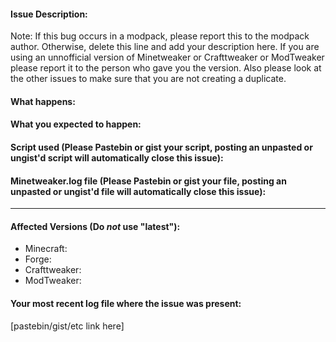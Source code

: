 #### Issue Description:
Note: If this bug occurs in a modpack, please report this to the modpack author. Otherwise, delete this line and add your description here. If you are using an unnofficial version of Minetweaker or Crafttweaker or ModTweaker please report it to the person who gave you the version. Also please look at the other issues to make sure that you are not creating a duplicate.


#### What happens:



#### What you expected to happen:



#### Script used (Please Pastebin or gist your script, posting an unpasted or ungist'd script will automatically close this issue):



#### Minetweaker.log file (Please Pastebin or gist your file, posting an unpasted or ungist'd file will automatically close this issue):


____
#### Affected Versions (Do *not* use "latest"):

- Minecraft:
- Forge:
- Crafttweaker: 
- ModTweaker:

#### Your most recent log file where the issue was present: 

[pastebin/gist/etc link here]
